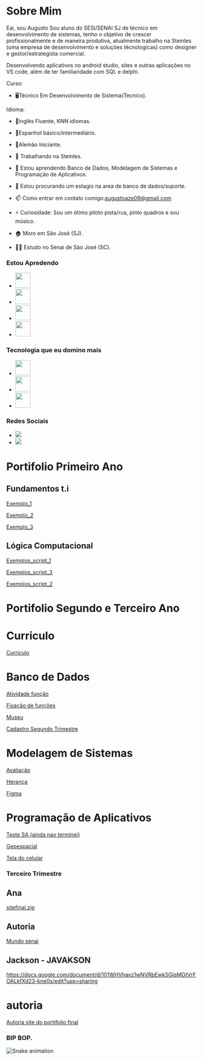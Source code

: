# Sobre Mim

Eai, sou Augusto
Sou aluno do SESI/SENAI SJ de técnico em desenvolvimento de sistemas, tenho o objetivo de crescer profissionalmente e de maneira produtiva, atualmente trabalho na Steinles (uma empresa de desenvolvimento e soluções técnologicas) como designer e gestor/estrategista comercial.

Desenvolvendo aplicativos no android studio, sites e outras aplicações no VS code, além de ter familiaridade com SQL e delphi.

Curso: 
- 🖥️Técnico Em Desenvolvimento de Sistema(Tecnico).

Idioma:

- 📖Inglês Fluente, KNN idiomas.

- 📖Espanhol básico/intermediário.

- 📖Alemão Iniciante.

- 🔭 Trabalhando na Steinles.
- 🌱 Estou aprendendo Banco de Dados, Modelagem de Sistemas e Programação de Aplicativos.
- 🤔 Estou procurando um estagio na area de banco de dados/suporte.
- 📫 Como entrar em contato comigo:augustoaze09@gmail.com
- ⚡ Curiosidade: Sou um ótimo piloto pista/rua, pinto quadros e sou músico.
- 🏠 Moro em São José (SJ).
- 👨‍🎓 Estudo no Senai de São José (SC).

### Estou Apredendo

- <img src="https://cdn.jsdelivr.net/gh/devicons/devicon/icons/git/git-original.svg" width="40" height="40"/>  
- <img src="https://cdn.jsdelivr.net/gh/devicons/devicon/icons/androidstudio/androidstudio-original.svg" width="40" height="40"/>
- <img src="https://cdn.jsdelivr.net/gh/devicons/devicon/icons/linux/linux-original.svg" width="40" height="40"/>
- <img src="https://cdn.jsdelivr.net/gh/devicons/devicon/icons/postgresql/postgresql-original.svg" width="40" height="40"/>

### Tecnologia que eu domino mais
- <img src="https://cdn.jsdelivr.net/gh/devicons/devicon/icons/androidstudio/androidstudio-original.svg" width="40" height="40"/>
- <img src="https://cdn.jsdelivr.net/gh/devicons/devicon/icons/postgresql/postgresql-original.svg" width="40" height="40"/>
- <img src="https://cdn.jsdelivr.net/gh/devicons/devicon/icons/git/git-original.svg" width="40" height="40"/>  

### Redes Sociais 
- <a href="https://instagram.com/azevedo_gusto" target="_blank"><img src="https://img.shields.io/badge/-Instagram-%23E4405F?style=for-the-badge&logo=instagram&logoColor=white" target="_blank"></a>
- <a href = "mailto:augustoaze09@gmail.com"><img src="https://img.shields.io/badge/Gmail-D14836?style=for-the-badge&logo=gmail&logoColor=white" target="_blank"></a>
 

# Portifolio Primeiro Ano
## Fundamentos t.i
[Exemplo_1](https://github.com/August0pedroso/Portfolio-Tecnico/edit/main/ex1)

[Exemplo_2](https://github.com/August0pedroso/Portfolio-Tecnico/blob/main/ex2)

[Exemplo_3](https://github.com/August0pedroso/Portfolio-Tecnico/blob/main/ex3)

## Lógica Computacional
[Exemplos_script_1](logicacomputacional/exmplos.java)

[Exemplos_script_3](/portifolio2b)

[Exemplos_script_2](/portifolio2b.java)

# Portifolio Segundo  e Terceiro Ano 

# Curriculo 
[Curriculo](https://github.com/Patrickcovre/Patrickcovre/blob/main/Curriculo/fotc.png)


# Banco de Dados

[Atividade função](https://github.com/Patrickcovre/Patrickcovre/blob/main/Banco%20de%20Dados/Atividade%20funções.sql)

[Fixação de funções](https://github.com/Patrickcovre/Patrickcovre/blob/main/Banco%20de%20Dados/Atividade%20de%20fixação%20Funções)

[Museu](https://github.com/Patrickcovre/Patrickcovre/blob/main/Banco%20de%20Dados/Museu.sql)

  [Cadastro Segundo Trimestre](https://github.com/Patrickcovre/Patrickcovre/files/10175484/Cadastro.2.zip)


# Modelagem de Sistemas

[Avaliação](https://github.com/Patrickcovre/Patrickcovre/blob/main/Modelagem%20de%20Sistemas/Modelagem%20de%20Sistemas%20(Avaliação))

[Herança](https://docs.google.com/document/d/1Bzom3lwLUS7gpPwTne_Yd_BRKWY-xxWMPwqLnio9Nbc/edit?usp=sharing)

[Figma](https://www.figma.com/file/OPSvyCtBvQAax7GFAglPk6/agiotagem?node-id=103%3A2)

# Programação de Aplicativos
  
[Teste SA (ainda nao terminei)](https://github.com/Patrickcovre/Patrickcovre/blob/main/Teste%20SA%20(ainda%20nao%20terminei)/Codigo)

[Geoespacial](https://github.com/Patrickcovre/Patrickcovre/blob/main/Programção%20de%20aplicativo/Geoespacial)

[Tela do celular](https://docs.google.com/document/d/13KP7L24ZLL4GnggWlBgeC5yR8HOVxHEmUmh0TzXy_7g/edit?usp=sharing)

### Terceiro Trimestre

## Ana
[sitefinal.zip](https://github.com/Patrickcovre/Patrickcovre/files/10175298/sitefinal.zip)
  ## Autoria
  [Mundo senai](https://docs.google.com/document/d/1w5b8odfC-xMFZ9GxgGF1cpyHjsT5rEkDUnaWEfRdg-o/edit?usp=sharing)

## Jackson - JAVAKSON
https://docs.google.com/document/d/101WHVhavz1wNVRbEwk5GjqMGtVrFOALkfXd23-kne0s/edit?usp=sharing
  # autoria
  [Autoria site do portifolio final](https://github.com/Patrickcovre/Patrickcovre/blob/main/Autoria)
  
### BIP BOP. 
![Snake animation](https://github.com/Patrickcovre/Patrickcovre/blob/output/github-contribution-grid-snake.svg)


